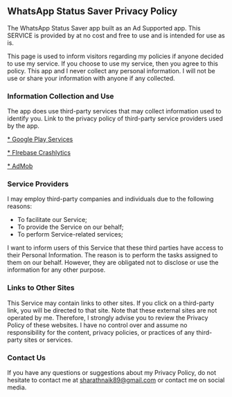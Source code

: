 ## WhatsApp Status Saver Privacy Policy

The WhatsApp Status Saver app built as an Ad Supported app. This SERVICE is provided by at no cost and free to use and is intended for use as is.

This page is used to inform visitors regarding my policies if anyone decided to use my service. If you choose to use my service, then you agree to this policy. This app and I never collect any personal information. I will not be use or share your information with anyone if any collected.

### Information Collection and Use

The app does use third-party services that may collect information used to identify you. Link to the privacy policy of third-party service providers used by the app.

[* Google Play Services](https://www.google.com/policies/privacy/)

[* FIrebase Crashlytics](https://firebase.google.com/support/privacy/)

[* AdMob](https://support.google.com/admob/answer/6128543?hl=en)

### Service Providers

I may employ third-party companies and individuals due to the following reasons:

- To facilitate our Service;
- To provide the Service on our behalf;
- To perform Service-related services;

I want to inform users of this Service that these third parties have access to their Personal Information. The reason is to perform the tasks assigned to them on our behalf. However, they are obligated not to disclose or use the information for any other purpose.

### Links to Other Sites

This Service may contain links to other sites. If you click on a third-party link, you will be directed to that site. Note that these external sites are not operated by me. Therefore, I strongly advise you to review the Privacy Policy of these websites. I have no control over and assume no responsibility for the content, privacy policies, or practices of any third-party sites or services.

### Contact Us

If you have any questions or suggestions about my Privacy Policy, do not hesitate to contact me at sharathnaik89@gmail.com or contact me on social media.
